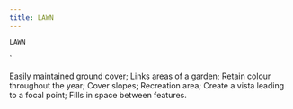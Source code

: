 ```yaml
---
title: LAWN
---
```

`LAWN`

`

Easily maintained ground cover;
Links areas of a garden;
Retain colour throughout the year;
Cover slopes;
Recreation area;
Create a vista leading to a focal point;
Fills in space between features.
